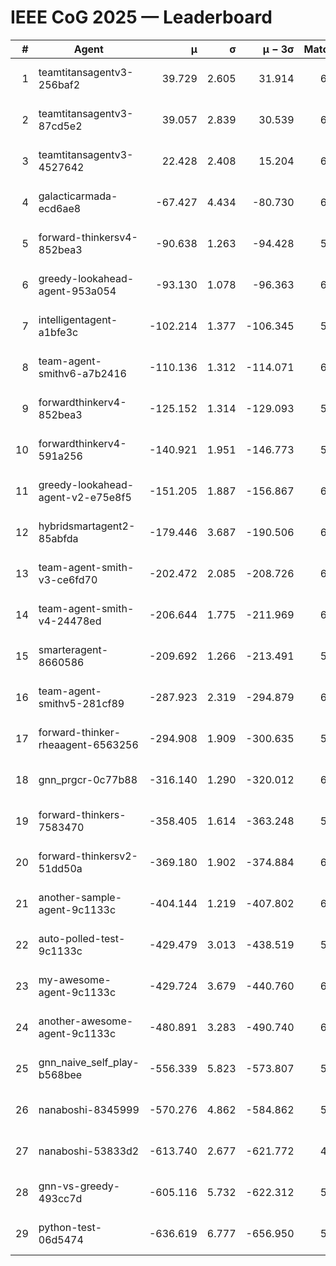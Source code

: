 # IEEE CoG 2025 — Leaderboard

| # | Agent | μ | σ | μ − 3σ | Matches | Updated |
|---:|---|---:|---:|---:|---:|---|
| 1 | teamtitansagentv3-256baf2 | 39.729 | 2.605 | 31.914 | 6388 | 2025-08-19 13:18 |
| 2 | teamtitansagentv3-87cd5e2 | 39.057 | 2.839 | 30.539 | 6512 | 2025-08-19 13:18 |
| 3 | teamtitansagentv3-4527642 | 22.428 | 2.408 | 15.204 | 6176 | 2025-08-19 13:18 |
| 4 | galacticarmada-ecd6ae8 | -67.427 | 4.434 | -80.730 | 6440 | 2025-08-19 13:18 |
| 5 | forward-thinkersv4-852bea3 | -90.638 | 1.263 | -94.428 | 5649 | 2025-08-19 13:18 |
| 6 | greedy-lookahead-agent-953a054 | -93.130 | 1.078 | -96.363 | 6076 | 2025-08-19 13:18 |
| 7 | intelligentagent-a1bfe3c | -102.214 | 1.377 | -106.345 | 5130 | 2025-08-19 13:18 |
| 8 | team-agent-smithv6-a7b2416 | -110.136 | 1.312 | -114.071 | 6100 | 2025-08-19 13:18 |
| 9 | forwardthinkerv4-852bea3 | -125.152 | 1.314 | -129.093 | 5102 | 2025-08-19 13:18 |
| 10 | forwardthinkerv4-591a256 | -140.921 | 1.951 | -146.773 | 5684 | 2025-08-19 13:18 |
| 11 | greedy-lookahead-agent-v2-e75e8f5 | -151.205 | 1.887 | -156.867 | 6536 | 2025-08-19 13:18 |
| 12 | hybridsmartagent2-85abfda | -179.446 | 3.687 | -190.506 | 6040 | 2025-08-19 13:18 |
| 13 | team-agent-smith-v3-ce6fd70 | -202.472 | 2.085 | -208.726 | 6842 | 2025-08-19 13:18 |
| 14 | team-agent-smith-v4-24478ed | -206.644 | 1.775 | -211.969 | 6662 | 2025-08-19 13:18 |
| 15 | smarteragent-8660586 | -209.692 | 1.266 | -213.491 | 5373 | 2025-08-19 13:18 |
| 16 | team-agent-smithv5-281cf89 | -287.923 | 2.319 | -294.879 | 6560 | 2025-08-19 13:18 |
| 17 | forward-thinker-rheaagent-6563256 | -294.908 | 1.909 | -300.635 | 5982 | 2025-08-19 13:18 |
| 18 | gnn_prgcr-0c77b88 | -316.140 | 1.290 | -320.012 | 6110 | 2025-08-19 13:18 |
| 19 | forward-thinkers-7583470 | -358.405 | 1.614 | -363.248 | 5740 | 2025-08-19 13:18 |
| 20 | forward-thinkersv2-51dd50a | -369.180 | 1.902 | -374.884 | 6542 | 2025-08-19 13:18 |
| 21 | another-sample-agent-9c1133c | -404.144 | 1.219 | -407.802 | 6220 | 2025-08-19 13:18 |
| 22 | auto-polled-test-9c1133c | -429.479 | 3.013 | -438.519 | 5900 | 2025-08-19 13:18 |
| 23 | my-awesome-agent-9c1133c | -429.724 | 3.679 | -440.760 | 6720 | 2025-08-19 13:18 |
| 24 | another-awesome-agent-9c1133c | -480.891 | 3.283 | -490.740 | 6840 | 2025-08-19 13:18 |
| 25 | gnn_naive_self_play-b568bee | -556.339 | 5.823 | -573.807 | 5260 | 2025-08-19 13:18 |
| 26 | nanaboshi-8345999 | -570.276 | 4.862 | -584.862 | 5400 | 2025-08-19 13:18 |
| 27 | nanaboshi-53833d2 | -613.740 | 2.677 | -621.772 | 4720 | 2025-08-19 13:18 |
| 28 | gnn-vs-greedy-493cc7d | -605.116 | 5.732 | -622.312 | 5280 | 2025-08-19 13:18 |
| 29 | python-test-06d5474 | -636.619 | 6.777 | -656.950 | 5090 | 2025-08-19 13:18 |
